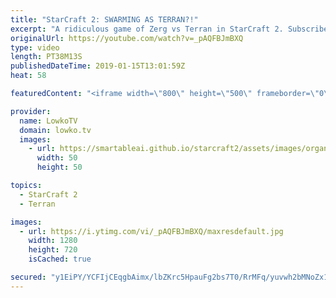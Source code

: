 ```yaml
---
title: "StarCraft 2: SWARMING AS TERRAN?!"
excerpt: "A ridiculous game of Zerg vs Terran in StarCraft 2. Subscribe for more videos: http://lowko.tv/youtube Professional 2v2: https://www.youtube.com/watch?v=QJM7wa9N7-4  In this match between uThermal and Solar, Terran has his mind set on swarming the Zerg, trading inefficiently and expanding all over the"
originalUrl: https://youtube.com/watch?v=_pAQFBJmBXQ
type: video
length: PT38M13S
publishedDateTime: 2019-01-15T13:01:59Z
heat: 58

featuredContent: "<iframe width=\"800\" height=\"500\" frameborder=\"0\" src=\"https://www.youtube.com/embed/_pAQFBJmBXQ\" allow=\"accelerometer; autoplay; encrypted-media; gyroscope; picture-in-picture\" allowfullscreen></iframe>"

provider:
  name: LowkoTV
  domain: lowko.tv
  images:
    - url: https://smartableai.github.io/starcraft2/assets/images/organizations/lowko.tv-50x50.jpg
      width: 50
      height: 50

topics:
  - StarCraft 2
  - Terran

images:
  - url: https://i.ytimg.com/vi/_pAQFBJmBXQ/maxresdefault.jpg
    width: 1280
    height: 720
    isCached: true

secured: "y1EiPY/YCFIjCEqgbAimx/lbZKrc5HpauFg2bs7T0/RrMFq/yuvwh2bMNoZx15UOP+AQ4DnA8SMKJvb+G6ZBmWF3h3yRm41bpv2IEnGm4pxryk6sOlXdWKIQXWqM3BJWvdQ50esi1JpTttuFwOduYnXXCgEfMmdz4m9fgA6ACO235ZUJ9GeAsN+hnoAvxJ+ri0H6mRRbXmVnLz0k1lRFzkTBjC2cRlx6jFt2wdmk9hxZvGp8yt7iErjRqAoJ2BXD5RjUS47Sal7UhXbaRmS1QJzqdkqRFQnrK04w5E3d/buL33ymtKt1Fz9Y/jL7QjiQfwq1tHTRmlYlRdgnby7c5p33qLfVg+uYLfUReCdhu3TykSzB+D7FROk5qPYffTF34bwffE1xZcjG4WnQj9/ldgbnAdu381VgJ2MGxmHrKyXJqk3XeHEsR6EY2iWS6zIf;XoYpWJabgAJy+sFC4vKdWg=="
---
```


